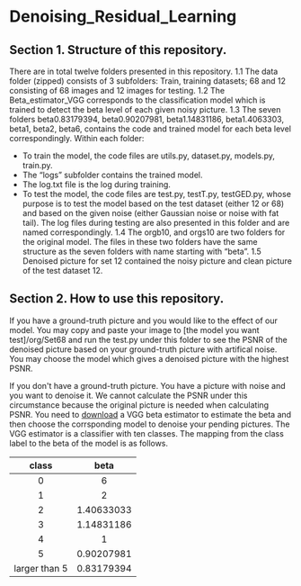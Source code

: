 # Denoising_Residual_Learning

## Section 1. Structure of this repository.
 
There are in total twelve folders presented in this repository.
1.1 The data folder (zipped) consists of 3 subfolders: Train, training datasets; 68 and 12 consisting of 68 images and 12 images for testing.
1.2 The Beta_estimator_VGG corresponds to the classification model which is trained to detect the beta level of each given noisy picture.
1.3 The seven folders beta0.83179394, beta0.90207981, beta1.14831186, beta1.4063303, beta1, beta2, beta6, contains the code and trained model for each beta level correspondingly. Within each folder:
- To train the model, the code files are utils.py, dataset.py, models.py, train.py.
- The “logs” subfolder contains the trained model.
- The log.txt file is the log during training.
- To test the model, the code files are test.py, testT.py, testGED.py, whose purpose is to test the model based on the test dataset (either 12 or 68) and based on the given noise (either Gaussian noise or noise with fat tail). The log files during testing are also presented in this folder and are named correspondingly.
1.4 The orgb10, and orgs10 are two folders for the original model. The files in these two folders have the same structure as the seven folders with name starting with “beta”.
1.5 Denoised picture for set 12 contained the noisy picture and clean picture of the test dataset 12.

## Section 2. How to use this repository.

If you have a ground-truth picture and you would like to the effect of our model. You may copy and paste your image to [the model you want test]/org/Set68 and run the test.py under this folder to see the PSNR of the denoised picture based on your ground-truth picture with artifical noise. You may choose the model which gives a denoised picture with the highest PSNR.

If you don't have a ground-truth picture. You have a picture with noise and you want to denoise it. We cannot calculate the PSNR under this circumstance because the original picture is needed when calculating PSNR. You need to [download](https://drive.google.com/open?id=1JY9jBRAHLjDyIryFfgLIybn9qaQ8LAnG) a VGG beta estimator to estimate the beta and then choose the corrsponding model to denoise your pending pictures. The VGG estimator is a classifier with ten classes. The mapping from the class label to the beta of the model is as follows.

class | beta 
:-: | :-: 
0 | 6 
1 | 2
2 | 1.40633033 
3 | 1.14831186
4 | 1 
5 | 0.90207981
larger than 5 | 0.83179394
